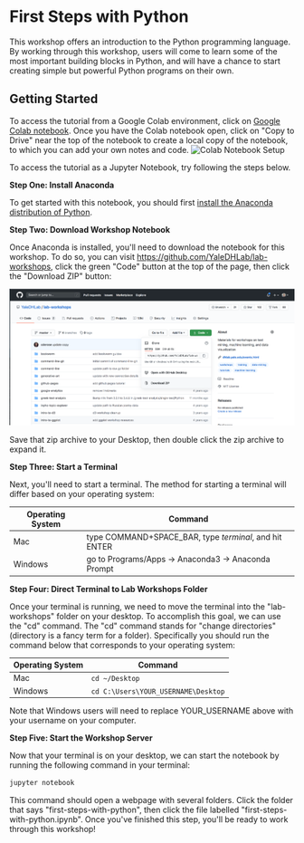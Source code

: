 # First Steps with Python

This workshop offers an introduction to the Python programming language. By working through this workshop, users will come to learn some of the most important building blocks in Python, and will have a chance to start creating simple but powerful Python programs on their own.

## Getting Started

To access the tutorial from a Google Colab environment, click on <a href='https://colab.research.google.com/drive/16nVU7bgFEhgkFdDwARKWg86kV3Q0-rLX?usp=sharing' target='_blank'>Google Colab notebook</a>. Once you have the Colab notebook open, click on "Copy to Drive" near the top of the notebook to create a local copy of the notebook, to which you can add your own notes and code.
![Colab Notebook Setup](https://github.com/YaleDHLab/lab-workshops/blob/master/first-steps-with-python/assets/colab-setup.png)
  
To access the tutorial as a Jupyter Notebook, try following the steps below.

**Step One: Install Anaconda**

To get started with this notebook, you should first [install the Anaconda distribution of Python](https://www.anaconda.com/products/individual#Downloads).

**Step Two: Download Workshop Notebook**

Once Anaconda is installed, you'll need to download the notebook for this workshop. To do so, you can visit https://github.com/YaleDHLab/lab-workshops, click the green "Code" button at the top of the page, then click the "Download ZIP" button:

![Download zip](assets/download-zip.png)

Save that zip archive to your Desktop, then double click the zip archive to expand it.

**Step Three: Start a Terminal**

Next, you'll need to start a terminal. The method for starting a terminal will differ based on your operating system:

| Operating System | Command                                            |
|---------|-------------------------------------------------------------|
| Mac     | type COMMAND+SPACE_BAR, type <i>terminal</i>, and hit ENTER |
| Windows | go to Programs/Apps -> Anaconda3 -> Anaconda Prompt         |

**Step Four: Direct Terminal to Lab Workshops Folder**

Once your terminal is running, we need to move the terminal into the "lab-workshops" folder on your desktop. To accomplish this goal, we can use the "cd" command. The "cd" command stands for "change directories" (directory is a fancy term for a folder). Specifically you should run the command below that corresponds to your operating system:

| Operating System | Command                             |
|------------------|-------------------------------------|
| Mac              | `cd ~/Desktop`                      |
| Windows          | `cd C:\Users\YOUR_USERNAME\Desktop` |

Note that Windows users will need to replace YOUR_USERNAME above with your username on your computer.

**Step Five: Start the Workshop Server**

Now that your terminal is on your desktop, we can start the notebook by running the following command in your terminal:

```bash
jupyter notebook
```

This command should open a webpage with several folders. Click the folder that says "first-steps-with-python", then click the file labelled "first-steps-with-python.ipynb". Once you've finished this step, you'll be ready to work through this workshop!
